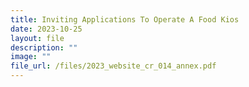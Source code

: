 ```yaml
---
title: Inviting Applications To Operate A Food Kios
date: 2023-10-25
layout: file
description: ""
image: ""
file_url: /files/2023_website_cr_014_annex.pdf
---
```

